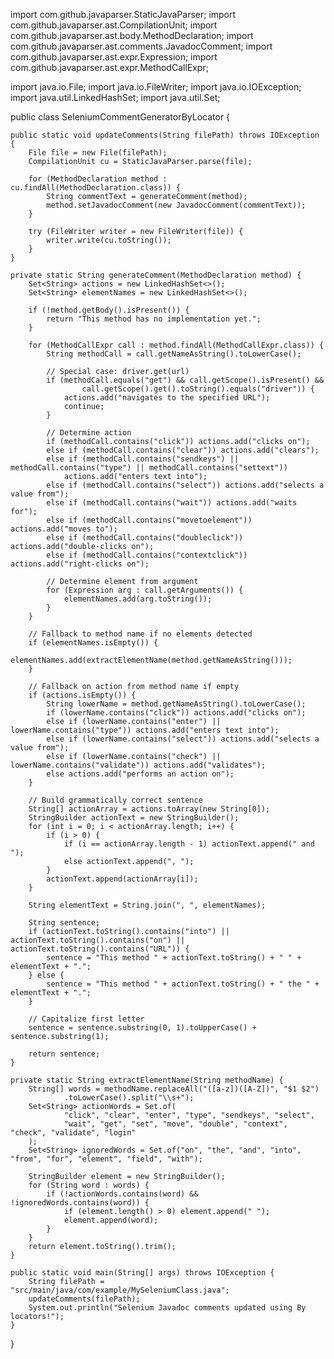 import com.github.javaparser.StaticJavaParser;
import com.github.javaparser.ast.CompilationUnit;
import com.github.javaparser.ast.body.MethodDeclaration;
import com.github.javaparser.ast.comments.JavadocComment;
import com.github.javaparser.ast.expr.Expression;
import com.github.javaparser.ast.expr.MethodCallExpr;

import java.io.File;
import java.io.FileWriter;
import java.io.IOException;
import java.util.LinkedHashSet;
import java.util.Set;

public class SeleniumCommentGeneratorByLocator {

    public static void updateComments(String filePath) throws IOException {
        File file = new File(filePath);
        CompilationUnit cu = StaticJavaParser.parse(file);

        for (MethodDeclaration method : cu.findAll(MethodDeclaration.class)) {
            String commentText = generateComment(method);
            method.setJavadocComment(new JavadocComment(commentText));
        }

        try (FileWriter writer = new FileWriter(file)) {
            writer.write(cu.toString());
        }
    }

    private static String generateComment(MethodDeclaration method) {
        Set<String> actions = new LinkedHashSet<>();
        Set<String> elementNames = new LinkedHashSet<>();

        if (!method.getBody().isPresent()) {
            return "This method has no implementation yet.";
        }

        for (MethodCallExpr call : method.findAll(MethodCallExpr.class)) {
            String methodCall = call.getNameAsString().toLowerCase();

            // Special case: driver.get(url)
            if (methodCall.equals("get") && call.getScope().isPresent() &&
                    call.getScope().get().toString().equals("driver")) {
                actions.add("navigates to the specified URL");
                continue;
            }

            // Determine action
            if (methodCall.contains("click")) actions.add("clicks on");
            else if (methodCall.contains("clear")) actions.add("clears");
            else if (methodCall.contains("sendkeys") || methodCall.contains("type") || methodCall.contains("settext"))
                actions.add("enters text into");
            else if (methodCall.contains("select")) actions.add("selects a value from");
            else if (methodCall.contains("wait")) actions.add("waits for");
            else if (methodCall.contains("movetoelement")) actions.add("moves to");
            else if (methodCall.contains("doubleclick")) actions.add("double-clicks on");
            else if (methodCall.contains("contextclick")) actions.add("right-clicks on");

            // Determine element from argument
            for (Expression arg : call.getArguments()) {
                elementNames.add(arg.toString());
            }
        }

        // Fallback to method name if no elements detected
        if (elementNames.isEmpty()) {
            elementNames.add(extractElementName(method.getNameAsString()));
        }

        // Fallback on action from method name if empty
        if (actions.isEmpty()) {
            String lowerName = method.getNameAsString().toLowerCase();
            if (lowerName.contains("click")) actions.add("clicks on");
            else if (lowerName.contains("enter") || lowerName.contains("type")) actions.add("enters text into");
            else if (lowerName.contains("select")) actions.add("selects a value from");
            else if (lowerName.contains("check") || lowerName.contains("validate")) actions.add("validates");
            else actions.add("performs an action on");
        }

        // Build grammatically correct sentence
        String[] actionArray = actions.toArray(new String[0]);
        StringBuilder actionText = new StringBuilder();
        for (int i = 0; i < actionArray.length; i++) {
            if (i > 0) {
                if (i == actionArray.length - 1) actionText.append(" and ");
                else actionText.append(", ");
            }
            actionText.append(actionArray[i]);
        }

        String elementText = String.join(", ", elementNames);

        String sentence;
        if (actionText.toString().contains("into") || actionText.toString().contains("on") || actionText.toString().contains("URL")) {
            sentence = "This method " + actionText.toString() + " " + elementText + ".";
        } else {
            sentence = "This method " + actionText.toString() + " the " + elementText + ".";
        }

        // Capitalize first letter
        sentence = sentence.substring(0, 1).toUpperCase() + sentence.substring(1);

        return sentence;
    }

    private static String extractElementName(String methodName) {
        String[] words = methodName.replaceAll("([a-z])([A-Z])", "$1 $2")
                .toLowerCase().split("\\s+");
        Set<String> actionWords = Set.of(
                "click", "clear", "enter", "type", "sendkeys", "select",
                "wait", "get", "set", "move", "double", "context", "check", "validate", "login"
        );
        Set<String> ignoredWords = Set.of("on", "the", "and", "into", "from", "for", "element", "field", "with");

        StringBuilder element = new StringBuilder();
        for (String word : words) {
            if (!actionWords.contains(word) && !ignoredWords.contains(word)) {
                if (element.length() > 0) element.append(" ");
                element.append(word);
            }
        }
        return element.toString().trim();
    }

    public static void main(String[] args) throws IOException {
        String filePath = "src/main/java/com/example/MySeleniumClass.java";
        updateComments(filePath);
        System.out.println("Selenium Javadoc comments updated using By locators!");
    }
}
